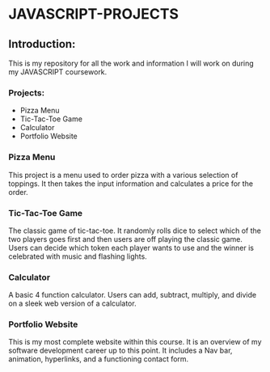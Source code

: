# JAVASCRIPT-PROJECTS
## Introduction:
This is my repository for all the work and information I will work on during my JAVASCRIPT coursework.

 ### Projects:
 - Pizza Menu
 - Tic-Tac-Toe Game
 - Calculator
 - Portfolio Website

### Pizza Menu
This project is a menu used to order pizza with a various selection of toppings. It then takes the input information and calculates a price for the order.

### Tic-Tac-Toe Game
The classic game of tic-tac-toe. It randomly rolls dice to select which of the two players goes first and then users are off playing the classic game. Users can decide which token each player wants to use and the winner is celebrated with music and flashing lights.

### Calculator
A basic 4 function calculator. Users can add, subtract, multiply, and divide on a sleek web version of a calculator.

### Portfolio Website
This is my most complete website within this course. It is an overview of my software development career up to this point. It includes a Nav bar, animation, hyperlinks, and a functioning contact form.
